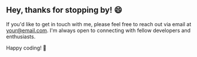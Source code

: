  ## Hey, thanks for stopping by! 😄
 
If you'd like to get in touch with me, please feel free to reach out via email at [your@email.com](mailto:your@email.com). I'm always open to connecting with fellow developers and enthusiasts. 

Happy coding! 🚀








